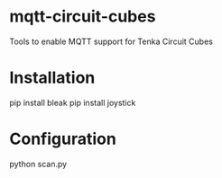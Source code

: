 # mqtt-circuit-cubes
Tools to enable MQTT support for Tenka Circuit Cubes


# Installation
pip install bleak
pip install joystick


# Configuration
python scan.py

#
